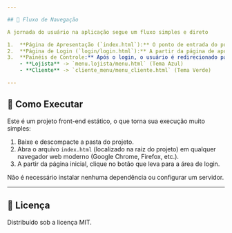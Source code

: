 ```yaml
---

## 🌊 Fluxo de Navegação

A jornada do usuário na aplicação segue um fluxo simples e direto

1.  **Página de Apresentação (`index.html`):** O ponto de entrada do projeto, apresentando a proposta da LogVert.
2.  **Página de Login (`login/login.html`):** A partir da página de apresentação, o usuário navega para o login, onde pode escolher entre o perfil de **Lojista** ou **Cliente**.
3.  **Painéis de Controle:** Após o login, o usuário é redirecionado para o painel correspondente ao seu perfil:
    - **Lojista** -> `menu.lojista/menu.html` (Tema Azul)
    - **Cliente** -> `cliente_menu/menu_cliente.html` (Tema Verde)

---
```


## 🏁 Como Executar

Este é um projeto front-end estático, o que torna sua execução muito simples:

1.  Baixe e descompacte a pasta do projeto.
2.  Abra o arquivo `index.html` (localizado na raiz do projeto) em qualquer navegador web moderno (Google Chrome, Firefox, etc.).
3.  A partir da página inicial, clique no botão que leva para a área de login.

Não é necessário instalar nenhuma dependência ou configurar um servidor.

---

## 📄 Licença

Distribuído sob a licença MIT.
